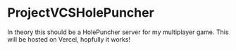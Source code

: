# ProjectVCSHolePuncher

In theory this should be a HolePuncher server for my multiplayer game.
This will be hosted on Vercel, hopfully it works!
